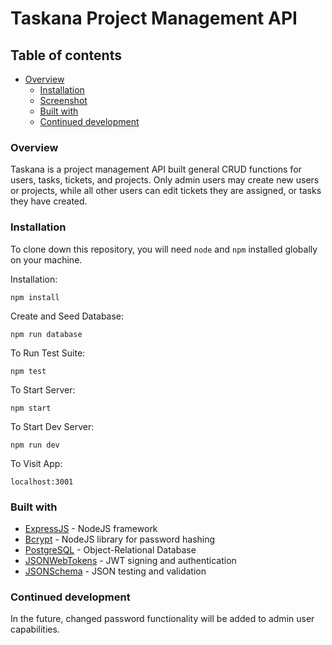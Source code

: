 # Taskana Project Management API

## Table of contents

- [Overview](#overview)
  - [Installation](#installation)
  - [Screenshot](#screenshot)
  - [Built with](#built-with)
  - [Continued development](#continued-development)

### Overview

Taskana is a project management API built general CRUD functions for users, tasks, tickets, and projects. Only admin users
may create new users or projects, while all other users can edit tickets they are assigned, or tasks they have created.

### Installation

To clone down this repository, you will need `node` and `npm` installed globally on your machine.  

Installation:

`npm install`  

Create and Seed Database:

`npm run database`

To Run Test Suite:  

`npm test`  

To Start Server:

`npm start`

To Start Dev Server:

`npm run dev`  

To Visit App:

`localhost:3001`  

### Built with

- [ExpressJS](https://expressjs.com/) - NodeJS framework
- [Bcrypt](https://www.npmjs.com/package/bcrypt) - NodeJS library for password hashing
- [PostgreSQL](https://www.postgresql.org/) - Object-Relational Database
- [JSONWebTokens](https://www.npmjs.com/package/jsonwebtoken) - JWT signing and authentication
- [JSONSchema](https://json-schema.org/) - JSON testing and validation

### Continued development

In the future, changed password functionality will be added to admin user capabilities.
